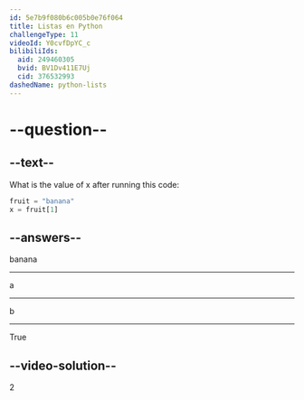 ```yaml
---
id: 5e7b9f080b6c005b0e76f064
title: Listas en Python
challengeType: 11
videoId: Y0cvfDpYC_c
bilibiliIds:
  aid: 249460305
  bvid: BV1Dv411E7Uj
  cid: 376532993
dashedName: python-lists
---
```


# --question--

## --text--

What is the value of x after running this code:

```python
fruit = "banana"
x = fruit[1]
```

## --answers--

banana

---

a

---

b

---

True

## --video-solution--

2

